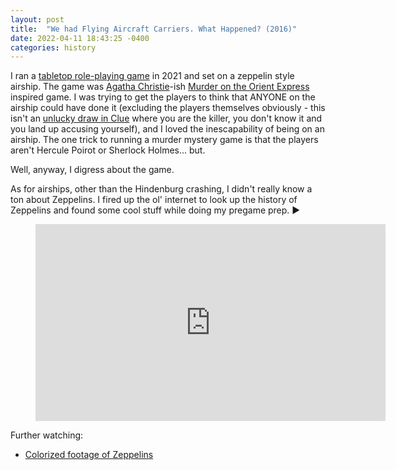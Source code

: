 ```yaml
---
layout: post
title:  "We had Flying Aircraft Carriers. What Happened? (2016)"
date: 2022-04-11 18:43:25 -0400
categories: history
---
```

I ran a [tabletop role-playing game](https://en.wikipedia.org/wiki/Role-playing_game) in 2021 and set on a zeppelin style airship. The game was [Agatha Christie](https://en.wikipedia.org/wiki/Agatha_Christie)-ish [Murder on the Orient Express](https://www.goodreads.com/book/show/853510.Murder_on_the_Orient_Express) inspired game. I was trying to get the players to think that ANYONE on the airship could have done it (excluding the players themselves obviously - this isn't an [unlucky draw in Clue](https://en.wikipedia.org/wiki/Cluedo) where you are the killer, you don't know it and you land up accusing yourself), and I loved the inescapability of being on an airship. The one trick to running a murder mystery game is that the players aren't Hercule Poirot or Sherlock Holmes... but.

Well, anyway, I digress about the game.

As for airships, other than the Hindenburg crashing, I didn't really know a ton about Zeppelins. I fired up the ol' internet to look up the history of Zeppelins and found some cool stuff while doing my pregame prep. ▶️

<figure class="image is-16by9">
  <iframe class="has-ratio" width="560" height="315" src="https://www.youtube.com/embed/VNOusZLO7y4" frameborder="0" allow="accelerometer; autoplay; clipboard-write; encrypted-media; gyroscope; picture-in-picture" allowfullscreen></iframe>
</figure>

Further watching:
* [Colorized footage of Zeppelins](https://www.youtube.com/watch?v=hdkzKEpjAaM)
